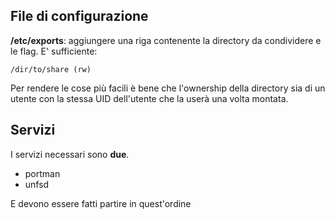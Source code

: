 File di configurazione
----------------------

__/etc/exports__: aggiungere una riga contenente la directory da condividere e le flag. E' sufficiente:

`/dir/to/share (rw)`

Per rendere le cose più facili è bene che l'ownership della directory sia di un utente con la stessa UID dell'utente che la userà una volta montata.

Servizi
-------

I servizi necessari sono __due__.

* portman
* unfsd

E devono essere fatti partire in quest'ordine

